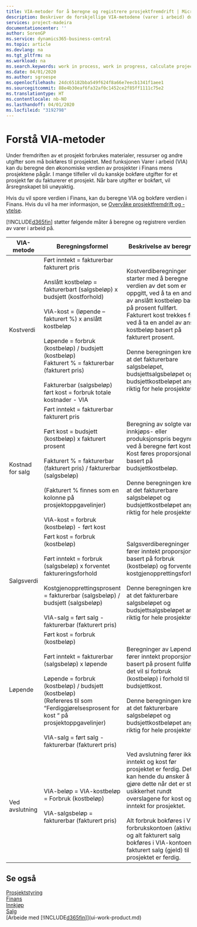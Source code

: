 ```yaml
---
title: VIA-metoder for å beregne og registrere prosjektfremdrift | Microsoft-dokumentasjon
description: Beskriver de forskjellige VIA-metodene (varer i arbeid) du kan bruke til å bokføre, overvåke og beregne økonomiske opplysninger for prosjekter som pågår.
services: project-madeira
documentationcenter: ''
author: SorenGP
ms.service: dynamics365-business-central
ms.topic: article
ms.devlang: na
ms.tgt_pltfrm: na
ms.workload: na
ms.search.keywords: work in process, work in progress, calculate project WIP
ms.date: 04/01/2020
ms.author: sgroespe
ms.openlocfilehash: 24dc65182bba549f624f8a66e7eecb1341f1aee1
ms.sourcegitcommit: 88e4b30eaf6fa32af0c1452ce2f85ff1111c75e2
ms.translationtype: HT
ms.contentlocale: nb-NO
ms.lasthandoff: 04/01/2020
ms.locfileid: "3192798"
---
```

# <a name="understanding-wip-methods"></a>Forstå VIA-metoder
Under fremdriften av et prosjekt forbrukes materialer, ressurser og andre utgifter som må bokføres til prosjektet. Med funksjonen Varer i arbeid (VIA) kan du beregne den økonomiske verdien av prosjekter i Finans mens prosjektene pågår. I mange tilfeller vil du kanskje bokføre utgifter for et prosjekt før du fakturerer et prosjekt. Når bare utgifter er bokført, vil årsregnskapet bli unøyaktig.

Hvis du vil spore verdien i Finans, kan du beregne VIA og bokføre verdien i Finans. Hvis du vil ha mer informasjon, se [Overvåke prosjektfremdrift og -ytelse](projects-how-monitor-progress-performance.md).

[!INCLUDE[d365fin](includes/d365fin_md.md)] støtter følgende måter å beregne og registrere verdien av varer i arbeid på.

| VIA-metode | Beregningsformel | Beskrivelse av beregning |
| --- | --- | --- |
| Kostverdi |Ført inntekt = fakturerbar fakturert pris<br /><br /> Anslått kostbeløp = fakturerbart (salgsbeløp) x budsjett (kostforhold)<br /><br /> VIA-kost = (løpende – fakturert %) x anslått kostbeløp<br /><br /> Løpende = forbruk (kostbeløp) / budsjett (kostbeløp)<br /> Fakturert % = fakturerbar (fakturert pris)<br /><br /> Fakturerbar (salgsbeløp) ført kost = forbruk totale kostnader - VIA |Kostverdiberegninger starter med å beregne verdien av det som er oppgitt, ved å ta en andel av anslått kostbeløp basert på prosent fullført. Fakturert kost trekkes fra ved å ta en andel av anslått kostbeløp basert på fakturert prosent.<br /><br /> Denne beregningen krever at det fakturerbare salgsbeløpet, budsjettsalgsbeløpet og budsjettkostbeløpet angis riktig for hele prosjektet. |
| Kostnad for salg |Ført inntekt = fakturerbar fakturert pris<br /><br /> Ført kost = budsjett (kostbeløp) x fakturert prosent<br /><br /> Fakturert % = fakturerbar (fakturert pris) / fakturerbar (salgsbeløp)<br /><br /> (Fakturert % finnes som en kolonne på prosjektoppgavelinjer)<br /><br /> VIA-kost = forbruk (kostbeløp) - ført kost |Beregning av solgte varers innkjøps- eller produksjonspris begynner ved å beregne ført kost. Kost føres proporsjonalt basert på budsjettkostbeløp.<br /><br /> Denne beregningen krever at det fakturerbare salgsbeløpet og budsjettkostbeløpet angis riktig for hele prosjektet. |
| Salgsverdi |Ført kost = forbruk (kostbeløp)<br /><br /> Ført inntekt = forbruk (salgsbeløp) x forventet faktureringsforhold<br /><br /> Kostgjenopprettingsprosent = fakturerbar (salgsbeløp) / budsjett (salgsbeløp)<br /><br /> VIA-salg = ført salg - fakturerbar (fakturert pris) |Salgsverdiberegninger fører inntekt proporsjonalt basert på forbruk (kostbeløp) og forventet kostgjenopprettingsforhold.<br /><br /> Denne beregningen krever at det fakturerbare salgsbeløpet og budsjettsalgsbeløpet angis riktig for hele prosjektet. |
| Løpende |Ført kost = forbruk (kostbeløp)<br /><br /> Ført inntekt = fakturerbar (salgsbeløp) x løpende<br /><br /> Løpende = forbruk (kostbeløp) / budsjett (kostbeløp)<br /> (Refereres til som “Ferdiggjørelsesprosent for kost “ på prosjektoppgavelinjer)<br /><br /> VIA-salg = ført salg - fakturerbar (fakturert pris) |Beregninger av Løpende fører inntekt proporsjonalt basert på prosent fullført, det vil si forbruk (kostbeløp) i forhold til budsjettkost.<br /><br /> Denne beregningen krever at det fakturerbare salgsbeløpet og budsjettkostbeløpet angis riktig for hele prosjektet. |
| Ved avslutning |VIA-beløp = VIA-kostbeløp = Forbruk (kostbeløp)<br /><br /> VIA-salgsbeløp = fakturerbar (fakturert pris) |Ved avslutning fører ikke inntekt og kost før prosjektet er ferdig. Det kan hende du ønsker å gjøre dette når det er stor usikkerhet rundt overslagene for kost og inntekt for prosjektet.<br /><br /> Alt forbruk bokføres i VIA-forbrukskontoen (aktiva), og alt fakturert salg bokføres i VIA-kontoen for fakturert salg (gjeld) til prosjektet er ferdig. |

## <a name="see-also"></a>Se også
[Prosjektstyring](projects-manage-projects.md)  
[Finans](finance.md)  
[Innkjøp](purchasing-manage-purchasing.md)         
[Salg](sales-manage-sales.md)      
[Arbeide med [!INCLUDE[d365fin](includes/d365fin_md.md)]](ui-work-product.md)  
